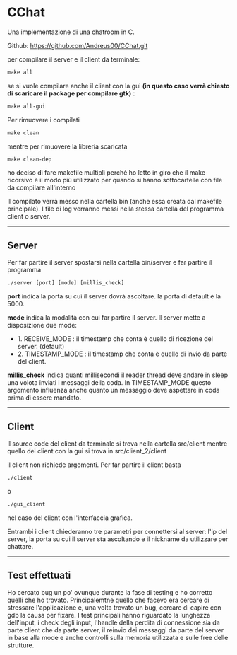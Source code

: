 # CChat

Una implementazione di una chatroom in C.

Github: https://github.com/Andreus00/CChat.git


per compilare il server e il client da terminale:
```html
make all
```
se si vuole compilare anche il client con la gui <strong>(in questo caso verrà chiesto di scaricare il package per compilare gtk)</strong> :
```html
make all-gui
```

Per rimuovere i compilati
```html
make clean
```
mentre per rimuovere la libreria scaricata
```html
make clean-dep
```


ho deciso di fare makefile multipli perchè ho letto in giro che il make ricorsivo è il modo più utilizzato per
quando si hanno sottocartelle con file da compilare all'interno


Il compilato verrà messo nella cartella bin (anche essa creata dal makefile principale).
I file di log verranno messi nella stessa cartella del programma client o server.

<hr class="rounded">

<h2>Server</h2>

Per far partire il server spostarsi nella cartella bin/server e far partire il programma
```html
./server [port] [mode] [millis_check]
```

<strong>port</strong> indica la porta su cui il server dovrà ascoltare. la porta di default è la 5000.

<strong>mode</strong> indica la modalità con cui far partire il server. Il server mette a  disposizione due mode:
<ul>
  <li>
    1. RECEIVE_MODE : il timestamp che conta è quello di ricezione del server. (default)
  </li>
  <li>
    2. TIMESTAMP_MODE : il timestamp che conta è quello di invio da parte del client.
  </li>
</ul>

<strong>millis_check</strong> indica quanti millisecondi il reader thread deve andare in sleep una volota inviati i messaggi della coda. 
In TIMESTAMP_MODE questo argomento influenza anche quanto un messaggio deve aspettare in coda prima di essere mandato.

<hr class="rounded">

<h2>Client</h2>

Il source code del client da terminale si trova nella cartella src/client mentre quello del client con la gui
si trova in src/client_2/client

il client non richiede argomenti. Per far partire il client basta
```html
./client
```
o
```html
./gui_client
```
nel caso del client con l'interfaccia grafica.

Entrambi i client chiederanno tre parametri per connettersi al server: l'ip del server, la porta su cui il server sta ascoltando e il nickname da utilizzare per chattare.

<hr class="rounded">

<h2>Test effettuati</h2>

Ho cercato bug un po' ovunque durante la fase di testing e ho corretto quelli che ho trovato.
Principalemtne quello che facevo era cercare di stressare l'applicazione e, una volta trovato un bug,
cercare di capire con gdb la causa per fixare.
I test principali hanno riguardato la lunghezza dell'input, i check degli input, l'handle della perdita di connessione sia da parte client che da parte server, il reinvio dei messaggi da parte del server in base alla mode e anche controlli sulla memoria utilizzata e sulle free delle strutture.

